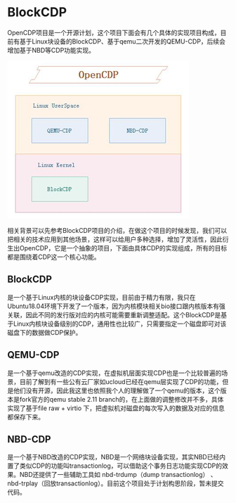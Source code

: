 # BlockCDP
OpenCDP项目是一个开源计划，这个项目下面会有几个具体的实现项目构成，目前有基于Linux块设备的BlockCDP、基于qemu二次开发的QEMU-CDP，后续会增加基于NBD等CDP功能实现。  

![BlockCDP Arch](image/OpenCDP.jpg)  

相关背景可以先参考BlockCDP项目的介绍，在做这个项目的时候发现，我们可以把相关的技术应用到其他场景，这样可以给用户多种选择，增加了灵活性，因此衍生出OpenCDP，它是一个抽象的项目，下面由具体CDP的实现组成，所有的目标都是围绕着CDP这一个核心功能。  

## BlockCDP  
是一个基于Linux内核的块设备CDP实现，目前由于精力有限，我只在Ubuntu18.04环境下开发了一个版本，因为内核模块相关bio接口跟内核版本有强关联，因此不同的发行版对应的内核可能需要重新调整适配。这个BlockCDP是基于Linux内核块设备级别的CDP，通用性也比较广，只需要指定一个磁盘即可对该磁盘下的数据做CDP保护。  

##  QEMU-CDP  
是一个基于qemu改造的CDP实现，在虚拟机层面实现CDP也是一个比较普遍的场景，目前了解到有一些公有云厂家如ucloud已经在qemu层实现了CDP的功能，但是他们没有开源，因此我这里也依照我个人的理解做了一个qemu的版本，这个版本是fork官方的qemu stable 2.11 branch的，在上面做的调整修改并不多，具体实现了基于file raw + virtio 下，把虚拟机对磁盘的每次写入的数据及对应的信息都保存下来。  

## NBD-CDP  
是一个基于NBD改造的CDP实现，NBD是一个网络块设备实现，其实NBD已经内置了类似CDP的功能叫transactionlog，可以借助这个事务日志功能实现CDP的效果。NBD还提供了一些辅助工具如 nbd-trdump（dump transactionlog） 、nbd-trplay（回放transactionlog）。目前这个项目处于计划构思阶段，暂未提交代码。

